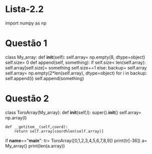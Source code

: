 # Lista-2.2

import numpy as np
# Questão 1
class My_array:
    def __init__(self):
        self.array= np.empty(8, dtype=object)
        self.size= 0
    def append(self, something):
        if self.size< len(self.array):
            self.array[self.size]= something
            self.size+=1
        else:
            backup= self.array
            self.array= np.empty(2*len(self.array), dtype=object)
            for i in backup:
                self.append(i)
            self.append(something)


    
# Questão 2
class ToroArray(My_array):
    def __init__(self,l):
        super().__init__()
        self.array= np.array(l)
        
    def __getitem__(self,coord):
        return self.array[coord%len(self.array)]


if __name__=="__main__":
    tr= ToroArray([0,1,2,3,4,5,6,7,8,9])
    print(tr[-36])
    a= My_array()
    print(len(a.array))
